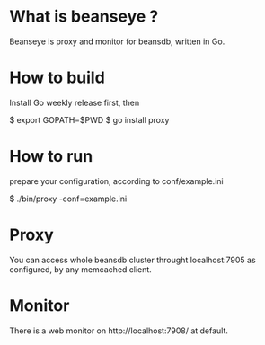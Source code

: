 # What is beanseye ?

Beanseye is proxy and monitor for beansdb, written in Go.

# How to build

Install Go weekly release first, then 

$ export GOPATH=$PWD
$ go install proxy

# How to run 

prepare your configuration, according to conf/example.ini

$ ./bin/proxy -conf=example.ini

# Proxy

You can access whole beansdb cluster throught localhost:7905
as configured, by any memcached client.

# Monitor

There is a web monitor on http://localhost:7908/ at default.
